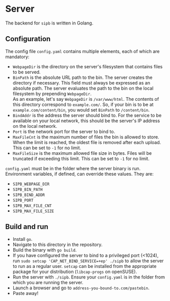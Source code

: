 # Server

The backend for `sipb` is written in Golang.

## Configuration

The config file `config.yaml` contains multiple elements, each of which are mandatory:

- `WebpageDir` is the directory on the server's filesystem that contains files to be served.
- `BinPath` is the absolute URL path to the bin. The server creates the directory if necessary. This field must always be expressed as an absolute path.
The server evaluates the path to the bin on the local filesystem by prepending `WebpageDir`. \
As an example, let's say `WebpageDir` is `/var/www/html`. The contents of this directory correspond to `example.com/`.
So, if your bin is to be at `example.com/content/bin`, you would set `BinPath` to `/content/bin`.
- `BindAddr` is the address the server should bind to. For the service to be available on your local network, this should be the server's IP address on the local network.
- `Port` is the network port for the server to bind to.
- `MaxFileCnt` is the maximum number of files the bin is allowed to store. When the limit is reached, the oldest file is removed after each upload. This can be set to `-1` for no limit.
- `MaxFileSize` is the maximum allowed file size in bytes. Files will be truncated if exceeding this limit. This can be set to `-1` for no limit.

`config.yaml` must be in the folder where the server binary is run.
Environment variables, if defined, can override these values. They are:

- `SIPB_WEBPAGE_DIR`
- `SIPB_BIN_PATH`
- `SIPB_BIND_ADDR`
- `SIPB_PORT`
- `SIPB_MAX_FILE_CNT`
- `SIPB_MAX_FILE_SIZE`

## Build and run

- Install `go`.
- Navigate to this directory in the repository.
- Build the binary with `go build`.
- If you have configured the server to bind to a privileged port (<1024), run `sudo setcap 'CAP_NET_BIND_SERVICE=+ep' ./sipb` to allow the server to run as a regular user. `setcap` can be installed from the appropriate package for your distribution (`libcap-progs` on openSUSE).
- Run the server with `./sipb`. Ensure your `config.yaml` is in the folder from which you are running the server.
- Launch a browser and go to `address-you-bound-to.com/pastebin`.
- Paste away!
